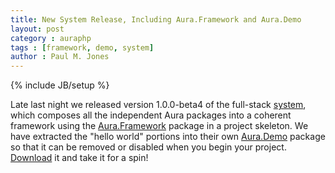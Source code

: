 ```yaml
---
title: New System Release, Including Aura.Framework and Aura.Demo
layout: post
category : auraphp
tags : [framework, demo, system]
author : Paul M. Jones
---
```

{% include JB/setup %}

Late last night we released version 1.0.0-beta4 of the full-stack [system][],
which composes all the independent Aura packages into a coherent framework
using the [Aura.Framework][] package in a project skeleton. We have extracted
the "hello world" portions into their own [Aura.Demo][] package so that it can
be removed or disabled when you begin your project. [Download][] it and take
it for a spin!

[system]: http://auraphp.github.com/system
[Aura.Framework]: http://auraphp.github.com/Aura.Framework
[Aura.Demo]: http://auraphp.github.com/Aura.Demo
[Download]: http://auraphp.github.com/system/downloads/auraphp-system-1.0.0-beta4.tgz
